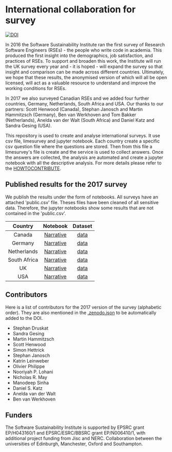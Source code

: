 # International collaboration for survey


[![DOI](https://zenodo.org/badge/63957124.svg)](https://zenodo.org/badge/latestdoi/63957124)


In 2016 the Software Sustainability Institute ran the first survey of Research Software Engineers (RSEs) - the people who write code in academia. This produced the first insight into the demographics, job satisfaction, and practices of RSEs. To support and broaden this work, the Institute will run the UK survey every year and - it is hoped - will expand the survey so that insight and comparison can be made across different countries. Ultimately, we hope that these results, the anonymised version of which will all be open licensed, will act as a valuable resource to understand and improve the working conditions for RSEs.

In 2017 we also surveyed Canadian RSEs and we added four further countries, Germany, Netherlands, South Africa and USA. 
Our thanks to our partners: Scott Henwood (Canada), Stephan Janosch and Martin Hammitzsch (Germany), Ben van Werkhoven and Tom Bakker (Netherlands), Anelda van der Walt (South Africa) and Daniel Katz and Sandra Gesing (USA).

This repository is used to create and analyse international surveys. It use csv file, limesurvey and jupyter notebook. Each country create a specific csv question file where the questions are stored. Then from this file a limesurvey's file is create and the service is used to collect answers. Once the answers are collected, the analysis are automated and create a jupyter notebook with all the descriptive analysis. For more details please refer to the [HOWTOCONTRIBUTE](https://github.com/softwaresaved/international-survey/blob/master/HOW%20TO%20CONTRIBUTE.md).


## Published results for the 2017 survey

We publish the results under the form of notebooks. All surveys have an attached 'public.csv' file. Theses files have been cleaned of all sensitive data. Therefore, the jupyter notebooks show some results that are not contained in the 'public.csv'.

|Country | Notebook | Dataset |
|  :-:       |  :-:   |  :-:  |
|Canada| 	[Narrative](https://github.com/softwaresaved/international-survey/blob/master/analysis/results_can_2017_narrative.ipynb)| [data](https://github.com/softwaresaved/international-survey/blob/master/analysis/2017/can/data/public_data.csv)|
|Germany|  [Narrative](https://github.com/softwaresaved/international-survey/blob/master/analysis/results_de_2017_narrative.ipynb)| [data](https://github.com/softwaresaved/international-survey/blob/master/analysis/2017/de/data/public_data.csv)|
|Netherlands | [Narrative](https://github.com/softwaresaved/international-survey/blob/master/analysis/results_nl_2017_narrative.ipynb)    | [data](https://github.com/softwaresaved/international-survey/blob/master/analysis/2017/nl/data/public_data.csv)|
|South Africa | [Narrative](https://github.com/softwaresaved/international-survey/blob/master/analysis/results_zaf_2017_narrative.ipynb)  	 | [data](https://github.com/softwaresaved/international-survey/blob/master/analysis/2017/zaf/data/public_data.csv)|
|UK  | [Narrative](https://github.com/softwaresaved/international-survey/blob/master/analysis/results_uk_2017_narrative.ipynb) | [data](https://github.com/softwaresaved/international-survey/blob/master/analysis/2017/uk/data/public_data.csv)|
|USA | [Narrative](https://github.com/softwaresaved/international-survey/blob/master/analysis/results_us_2017_narrative.ipynb)  | [data](https://github.com/softwaresaved/international-survey/blob/master/analysis/2017/us/data/public_data.csv) |


## Contributors
Here is a list of contributors for the 2017 version of the survey (alphabetic order). They are also mentioned in the [.zenodo.json](https://github.com/softwaresaved/international-survey/blob/master/.zenodo.json) to be automatically added to the DOI.

* Stephan Druskat
* Sandra Gesing
* Martin Hammitzsch
* Scott Henwood
* Simon Hettrick
* Stephan Janosch
* Katrin Leinweber
* Olivier Philippe
* Nooriyah P. Lohani
* Nicholas R. May
* Manodeep Sinha
* Daniel S. Katz
* Anelda van der Walt
* Ben van Werkhoven


## Funders
The Software Sustainability Institute is supported by EPSRC grant EP/H043160/1 and EPSRC/ESRC/BBSRC grant EP/N006410/1, with additional project funding from Jisc and NERC. Collaboration between the universities of Edinburgh, Manchester, Oxford and Southampton.
